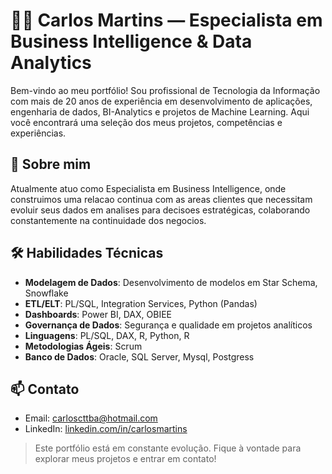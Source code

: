 # 👨‍💻 Carlos Martins — Especialista em Business Intelligence & Data Analytics

Bem-vindo ao meu portfólio! Sou profissional de Tecnologia da Informação com mais de 20 anos de experiência em desenvolvimento de aplicações, engenharia de dados, BI-Analytics e projetos de Machine Learning. Aqui você encontrará uma seleção dos meus projetos, competências e experiências.

## 🧠 Sobre mim
Atualmente atuo como Especialista em Business Intelligence, onde construimos uma relacao continua com as areas clientes que necessitam evoluir seus dados em analises para decisoes estratégicas, colaborando constantemente na continuidade dos negocios.


## 🛠️ Habilidades Técnicas
- **Modelagem de Dados**: Desenvolvimento de modelos em Star Schema, Snowflake
- **ETL/ELT**: PL/SQL, Integration Services, Python (Pandas)
- **Dashboards**: Power BI, DAX, OBIEE
- **Governança de Dados**: Segurança e qualidade em projetos analíticos
- **Linguagens**: PL/SQL, DAX, R, Python, R 
- **Metodologias Ágeis**: Scrum
- **Banco de Dados**: Oracle, SQL Server, Mysql, Postgress


## 📫 Contato
- Email: carloscttba@hotmail.com  
- LinkedIn: [linkedin.com/in/carlosmartins](https://www.linkedin.com/in/carlosmartins)  

> Este portfólio está em constante evolução. Fique à vontade para explorar meus projetos e entrar em contato!




